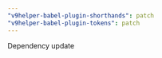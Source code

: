 ```yaml
---
"v9helper-babel-plugin-shorthands": patch
"v9helper-babel-plugin-tokens": patch
---
```


Dependency update
